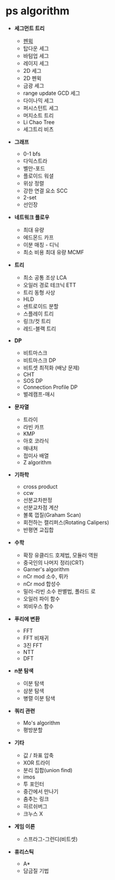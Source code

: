 # ps algorithm
* __세그먼트 트리__

  * [펜윅](https://github.com/simta1/ps-snippet/blob/main/%EC%84%B8%EA%B7%B8%EB%A8%BC%ED%8A%B8%20%ED%8A%B8%EB%A6%AC/FenwickTree.md)
  * 탑다운 세그
  * 바텀업 세그
  * 레이지 세그
  * 2D 세그
  * 2D 펜윅
  * 금광 세그
  * range update GCD 세그
  * 다이나믹 세그
  * 퍼시스턴트 세그
  * 머지소트 트리
  * Li Chao Tree
  * 세그트리 비츠
* __그래프__
  * 0-1 bfs
  * 다익스트라
  * 벨만-포드
  * 플로이드 워셜
  * 위상 정렬
  * 강한 연결 요소 SCC
  * 2-set
  * 선인장
* __네트워크 플로우__
  * 최대 유량
  * 에드몬드 카프
  * 이분 매칭 - 디닉
  * 최소 비용 최대 유량 MCMF
* __트리__
  * 최소 공통 조상 LCA
  * 오일러 경로 테크닉 ETT
  * 트리 동형 사상
  * HLD
  * 센트로이드 분할
  * 스플레이 트리
  * 링크/컷 트리
  * 레드-블랙 트리
* __DP__
  * 비트마스크
  * 비트마스크 DP
  * 비트셋 최적화 (배낭 문제)
  * CHT
  * SOS DP
  * Connection Profile DP
  * 벌레캠프-매시
* __문자열__
  * 트라이
  * 라빈 카프
  * KMP
  * 아호 코라식
  * 매내처
  * 접미사 배열
  * Z algorithm
* __기하학__
  * cross product
  * ccw
  * 선분교차판정
  * 선분교차점 계산
  * 볼록 껍질(Graham Scan)
  * 회전하는 캘리퍼스(Rotating Calipers)
  * 반평면 교집합
* __수학__
  * 확장 유클리드 호제법, 모듈러 역원
  * 중국인의 나머지 정리(CRT)
  * Garner's algorithm
  * nCr mod 소수, 뤼카
  * nCr mod 합성수
  * 밀러-라빈 소수 판별법, 폴라드 로
  * 오일러 파이 함수
  * 뫼비우스 함수
* __푸리에 변환__
  * FFT
  * FFT 비재귀
  * 3진 FFT
  * NTT
  * DFT
* __n분 탐색__
  * 이분 탐색
  * 삼분 탐색
  * 병렬 이분 탐색
* __쿼리 관련__
  * Mo's algorithm
  * 평방분할
* __기타__
  * 값 / 좌표 압축
  * XOR 트라이
  * 분리 집합(union find)
  * imos
  * 투 포인터
  * 중간에서 만나기
  * 춤추는 링크
  * 히르쉬버그
  * 크누스 X
* __게임 이론__
  * 스프라그-그런디(비트셋)
* __휴리스틱__
  * A*
  * 담금질 기법

